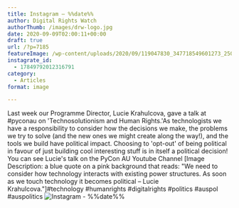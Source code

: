 ```yaml
---
title: Instagram – %%date%%
author: Digital Rights Watch
authorThumb: /images/drw-logo.jpg
date: 2020-09-09T02:00:11+00:00
draft: true
url: /?p=7185
featureImage: /wp-content/uploads/2020/09/119047830_347718549601273_2509475749865460026_n.jpg
instagrate_id:
  - 17849792012316791
category:
  - Articles
format: image

---
```

Last week our Programme Director, Lucie Krahulcova, gave a talk at #pyconau on 'Technosolutionism and Human Rights.'As technologists we have a responsibility to consider how the decisions we make, the problems we try to solve (and the new ones we might create along the way!), and the tools we build have political impact. Choosing to 'opt-out' of being political in favour of just building cool interesting stuff is in itself a political decision! You can see Lucie's talk on the PyCon AU Youtube Channel [Image Description: a blue quote on a pink background that reads: "We need to consider how technology interacts with existing power structures. As soon as we touch technology it becomes political &#8211; Lucie Krahulcova."]#technology #humanrights #digitalrights #politics #auspol #auspolitics
<img decoding="async" src="/wp-content/uploads/2020/09/119047830_347718549601273_2509475749865460026_n.jpg" alt="Instagram - %%date%%" />

